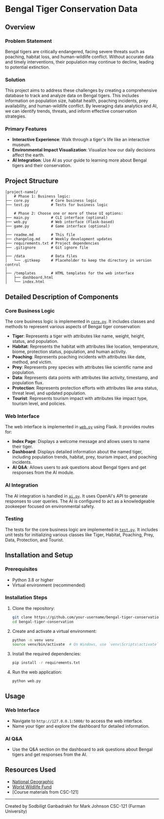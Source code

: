 # Bengal Tiger Conservation Data

## Overview

### Problem Statement
Bengal tigers are critically endangered, facing severe threats such as poaching, habitat loss, and human-wildlife conflict. Without accurate data and timely interventions, their population may continue to decline, leading to potential extinction.

### Solution
This project aims to address these challenges by creating a comprehensive database to track and analyze data on Bengal tigers. This includes information on population size, habitat health, poaching incidents, prey availability, and human-wildlife conflict. By leveraging data analytics and AI, we can identify trends, threats, and inform effective conservation strategies.

### Primary Features

- **Interactive Experience**: Walk through a tiger's life like an interactive museum.
- **Environmental Impact Visualization**: Visualize how our daily decisions affect the earth.
- **AI Integration**: Use AI as your guide to learning more about Bengal tigers and their conservation.

## Project Structure

```
[project-name]/
│   # Phase 1: Business logic:
├── core.py          # Core business logic
├── test.py          # Tests for business logic
│
│   # Phase 2: Choose one or more of these UI options:
├── main.py          # CLI interface (optional)
├── web.py           # Web interface (Flask-based)
├── game.py          # Game interface (optional)
│
├── readme.md        # This file
├── changelog.md     # Weekly development updates
├── requirements.txt # Project dependencies
├── .gitignore       # Git ignore file
│
├── /data            # Data files
│   └── .gitkeep     # Placeholder to keep the directory in version control
│
├── /templates       # HTML templates for the web interface
│   ├── dashboard.html
│   └── index.html
```

## Detailed Description of Components

### Core Business Logic
The core business logic is implemented in [`core.py`](core.py). It includes classes and methods to represent various aspects of Bengal tiger conservation:
- **Tiger**: Represents a tiger with attributes like name, weight, height, status, and population.
- **Habitat**: Represents the habitat with attributes like location, temperature, biome, protection status, population, and human activity.
- **Poaching**: Represents poaching incidents with attributes like date, method, and victim.
- **Prey**: Represents prey species with attributes like scientific name and population.
- **Data**: Represents data points with attributes like activity, timestamp, and population flux.
- **Protection**: Represents protection efforts with attributes like area status, threat level, and updated population.
- **Tourist**: Represents tourism impact with attributes like impact type, tourism level, and policies.

### Web Interface
The web interface is implemented in [`web.py`](web.py) using Flask. It provides routes for:
- **Index Page**: Displays a welcome message and allows users to name their tiger.
- **Dashboard**: Displays detailed information about the named tiger, including population trends, habitat, prey, tourism impact, and poaching incidents.
- **AI Q&A**: Allows users to ask questions about Bengal tigers and get responses from the AI module.

### AI Integration
The AI integration is handled in [`ai.py`](ai.py). It uses OpenAI's API to generate responses to user queries. The AI is configured to act as a knowledgeable zookeeper focused on environmental safety.

### Testing
The tests for the core business logic are implemented in [`test.py`](test.py). It includes unit tests for initializing various classes like Tiger, Habitat, Poaching, Prey, Data, Protection, and Tourist.

## Installation and Setup

### Prerequisites
- Python 3.8 or higher
- Virtual environment (recommended)

### Installation Steps
1. Clone the repository:
   ```sh
   git clone https://github.com/your-username/bengal-tiger-conservation.git
   cd bengal-tiger-conservation
   ```

2. Create and activate a virtual environment:
   ```sh
   python -m venv venv
   source venv/bin/activate  # On Windows, use `venv\Scripts\activate`
   ```

3. Install the required dependencies:
   ```sh
   pip install -r requirements.txt
   ```

4. Run the web application:
   ```sh
   python web.py
   ```

## Usage

### Web Interface
- Navigate to `http://127.0.0.1:5000/` to access the web interface.
- Name your tiger and explore the dashboard for detailed information.

### AI Q&A
- Use the Q&A section on the dashboard to ask questions about Bengal tigers and get responses from the AI.

## Resources Used

- [National Geographic](https://www.nationalgeographic.com)
- [World Wildlife Fund](https://www.worldwildlife.org)
- [Course materials from CSC-121]

---

Created by Sodbiligt Ganbadrakh for Mark Johnson CSC-121 (Furman University)
